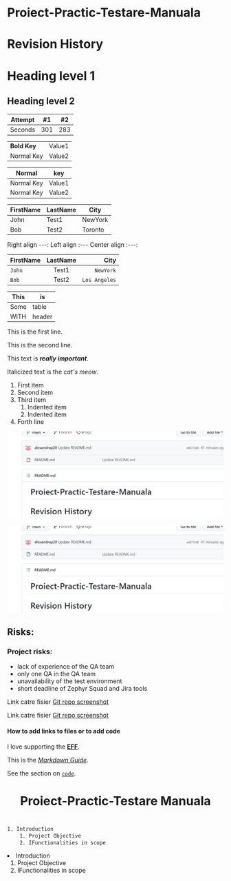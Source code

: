# Proiect-Practic-Testare-Manuala

<h1>Revision History</h1>

# Heading level 1

## Heading level 2


| Attempt | #1    | #2    |
| :-----: | :---: | :---: |
| Seconds | 301   | 283   |


|   |   |
|---|---|
|__Bold Key__| Value1 |
| Normal Key | Value2 |


| Normal  | key  |
|---|---|
| Normal Key | Value1 |
| Normal Key | Value2 |


| FirstName     | LastName      | City     |
| ------------- | ------------- | -------- |
| John          | Test1         | NewYork  |
| Bob           | Test2         | Toronto  |


Right align     ---:
Left align       :---
Center align    :---:


| FirstName     | LastName      | City  |
| :------------ |   :---:       | --------: |
| `John`        | Test1         | `NewYork`   |
| `Bob`         | Test2         | `Los Angeles`   |


|This|is|
|---|---|
|Some |table |
| WITH |header |


This is the first line.

This is the second line.


This text is ***really important***.

Italicized text is the *cat's meow*.

1. First item
2. Second item
3. Third item
    1. Indented item
    2. Indented item
4. Forth line

![Test image load](https://github.com/alexandrap20/Proiect-Practic-Testare-Manuala/blob/main/repo_git.PNG)

![Image tests](https://github.com/alexandrap20/Proiect-Practic-Testare-Manuala/blob/main/repo_git.PNG)

## Risks:
### Project risks: 
- lack of experience of the QA team 
- only one QA in the QA team 
- unavailability of the test environment 
- short deadline of Zephyr Squad and Jira tools 

Link catre fisier [Git repo screenshot](https://github.com/alexandrap20/Proiect-Practic-Testare-Manuala/blob/main/repo_git.PNG)

Link catre fisier [Git repo screenshot](link)

#### How to add links to files or to add code 

I love supporting the **[EFF](https://eff.org)**.

This is the *[Markdown Guide](https://www.markdownguide.org)*.

See the section on [`code`](#code).

# <h1 align="center">Proiect-Practic-Testare Manuala<h1>
     
    
    1. Introduction
        1. Project Objective 
        2. IFunctionalities in scope


  <li>Introduction
    <ol>
      <li>Project Objective </li>
      <li>IFunctionalities in scope</li>
    </ol>
  </li>


